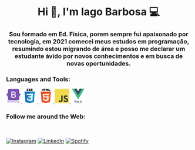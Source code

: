 <h1 align="center">Hi 👋, I'm Iago Barbosa 💻</h1>
<h3 align="center">Sou formado em Ed. Física, porem sempre fui apaixonado por tecnologia, em 2021 comecei meus estudos em programação, resumindo estou migrando de área e posso me declarar um estudante ávido por novos conhecimentos e em busca de novas oportunidades.</h3>


<p align="left">
</p>

<h3 align="left">Languages and Tools:</h3>
<p align="left"> <a href="https://getbootstrap.com" target="_blank" rel="noreferrer"> <img src="https://raw.githubusercontent.com/devicons/devicon/master/icons/bootstrap/bootstrap-plain-wordmark.svg" alt="bootstrap" width="40" height="40"/> </a> <a href="https://www.w3schools.com/css/" target="_blank" rel="noreferrer"> <img src="https://raw.githubusercontent.com/devicons/devicon/master/icons/css3/css3-original-wordmark.svg" alt="css3" width="40" height="40"/> </a> <a href="https://www.w3.org/html/" target="_blank" rel="noreferrer"> <img src="https://raw.githubusercontent.com/devicons/devicon/master/icons/html5/html5-original-wordmark.svg" alt="html5" width="40" height="40"/> </a> <a href="https://developer.mozilla.org/en-US/docs/Web/JavaScript" target="_blank" rel="noreferrer"> <img src="https://raw.githubusercontent.com/devicons/devicon/master/icons/javascript/javascript-original.svg" alt="javascript" width="40" height="40"/> </a> <a href="https://vuejs.org/" target="_blank" rel="noreferrer"> <img src="https://raw.githubusercontent.com/devicons/devicon/master/icons/vuejs/vuejs-original-wordmark.svg" alt="vuejs" width="40" height="40"/> </a> </p>

<h3>Follow me around the Web:</h3><br/>

<a href="https://www.instagram.com/iagobarbosa_personal/" rel="nofollow"><img src="https://camo.githubusercontent.com/aeae2a3161b41bfd70e4a3f2ef4fb492467705c98f31603d680fcf430a12e3a6/68747470733a2f2f696d672e736869656c64732e696f2f62616467652f2d496e7374616772616d2d4534343035463f7374796c653d666c6174266c6f676f436f6c6f723d666666266c6f676f3d496e7374616772616d" alt="Instagram" data-canonical-src="https://img.shields.io/badge/-Instagram-E4405F?style=flat&amp;logoColor=fff&amp;logo=Instagram" style="max-width: 100%;"></a>
<a href="https://www.linkedin.com/in/iago-barbosa-7a7a75237/" rel="nofollow"><img src="https://camo.githubusercontent.com/0d1aae708c85968cb10fda898d89d8ec2412e46fa3be8254bbd8f7ccf2bfcd2c/68747470733a2f2f696d672e736869656c64732e696f2f62616467652f2d4c696e6b6564496e2d3041363643323f7374796c653d666c6174266c6f676f436f6c6f723d666666266c6f676f3d4c696e6b6564496e" alt="LinkedIn" data-canonical-src="https://img.shields.io/badge/-LinkedIn-0A66C2?style=flat&amp;logoColor=fff&amp;logo=LinkedIn" style="max-width: 100%;"></a>
<a href="https://open.spotify.com/user/12182980999" rel="nofollow"><img src="https://camo.githubusercontent.com/392da3cd454e1690d467efff2637e7d25bab581831093d176aa040fd72079344/68747470733a2f2f696d672e736869656c64732e696f2f62616467652f2d53706f746966792d3145443736303f7374796c653d666c6174266c6f676f436f6c6f723d666666266c6f676f3d53706f74696679" alt="Spotify" data-canonical-src="https://img.shields.io/badge/-Spotify-1ED760?style=flat&amp;logoColor=fff&amp;logo=Spotify" style="max-width: 100%;"></a>

